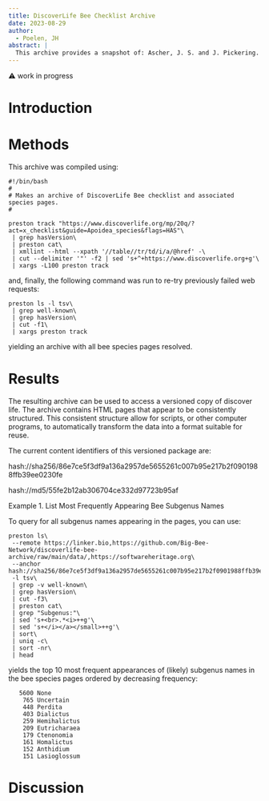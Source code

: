 ```yaml
---
title: DiscoverLife Bee Checklist Archive
date: 2023-08-29
author: 
  - Poelen, JH
abstract: |
  This archive provides a snapshot of: Ascher, J. S. and J. Pickering. 2022. Discover Life bee species guide and world checklist (Hymenoptera: Apoidea: Anthophila). http://www.discoverlife.org/mp/20q?guide=Apoidea_species The reason for making this snapshot is to provide a citable data package containing the DiscoverLife Bee checklist for use in data synthesis and integration workflows. This data package is versioned and made verifiable using Preston, a biodiversity data tracker.
---
```


:warning: work in progress

# Introduction

# Methods

This archive was compiled using:

~~~
#!/bin/bash
#
# Makes an archive of DiscoverLife Bee checklist and associated species pages.
#

preston track "https://www.discoverlife.org/mp/20q/?act=x_checklist&guide=Apoidea_species&flags=HAS"\
 | grep hasVersion\
 | preston cat\
 | xmllint --html --xpath '//table//tr/td/i/a/@href' -\
 | cut --delimiter '"' -f2 | sed 's+^+https://www.discoverlife.org+g'\
 | xargs -L100 preston track  
~~~

and, finally, the following command was run to re-try previously failed web requests:

~~~
preston ls -l tsv\
 | grep well-known\
 | grep hasVersion\
 | cut -f1\
 | xargs preston track
~~~

yielding an archive with all bee species pages resolved.

# Results

The resulting archive can be used to access a versioned copy of discover life. The archive contains HTML pages that appear to be consistently structured. This consistent structure allow for scripts, or other computer programs, to automatically transform the data into a format suitable for reuse.

The current content identifiers of this versioned package are:

hash://sha256/86e7ce5f3df9a136a2957de5655261c007b95e217b2f0901988ffb39ee0230fe

hash://md5/55fe2b12ab306704ce332d97723b95af

Example 1. List Most Frequently Appearing Bee Subgenus Names 

To query for all subgenus names appearing in the pages, you can use:

~~~
preston ls\
 --remote https://linker.bio,https://github.com/Big-Bee-Network/discoverlife-bee-archive/raw/main/data/,https://softwareheritage.org\
 --anchor hash://sha256/86e7ce5f3df9a136a2957de5655261c007b95e217b2f0901988ffb39ee0230fe\
 -l tsv\
 | grep -v well-known\
 | grep hasVersion\
 | cut -f3\
 | preston cat\
 | grep "Subgenus:"\
 | sed 's+<br>.*<i>++g'\
 | sed 's+</i></a></small>++g'\
 | sort\
 | uniq -c\
 | sort -nr\
 | head
~~~

yields the top 10 most frequent appearances of (likely) subgenus names in the bee species pages ordered by decreasing frequency:

~~~
   5600 None
    765 Uncertain
    448 Perdita
    403 Dialictus
    259 Hemihalictus
    209 Eutricharaea
    179 Ctenonomia
    161 Homalictus
    152 Anthidium
    151 Lasioglossum
~~~

# Discussion


